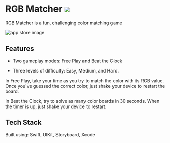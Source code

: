 # RGB Matcher <a href="https://apps.apple.com/us/app/rgb-matcher/id1515839604?ls=1"><img src="https://cedavis12.github.io/rgbmatcher/img/app-store-badge.svg"/></a>

RGB Matcher is a fun, challenging color matching game

<img src="https://cedavis12.github.io/rgbmatcher/img/Collection.png" alt="app store image"/>

## Features

- Two gameplay modes: Free Play and Beat the Clock

- Three levels of difficulty: Easy, Medium, and Hard.


In Free Play, take your time as you try to match the color with its RGB value. Once you've guessed the correct color, just shake your device to restart the board.


In Beat the Clock, try to solve as many color boards in 30 seconds. When the timer is up, just shake your device to restart.


## Tech Stack
Built using: Swift, UIKit, Storyboard, Xcode



